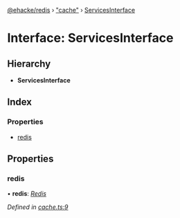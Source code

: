 [@ehacke/redis](../README.md) › ["cache"](../modules/_cache_.md) › [ServicesInterface](_cache_.servicesinterface.md)

# Interface: ServicesInterface

## Hierarchy

* **ServicesInterface**

## Index

### Properties

* [redis](_cache_.servicesinterface.md#redis)

## Properties

###  redis

• **redis**: *[Redis](../classes/_redis_.redis.md)*

*Defined in [cache.ts:9](https://github.com/ehacke/redis/blob/e965a3d/cache.ts#L9)*
